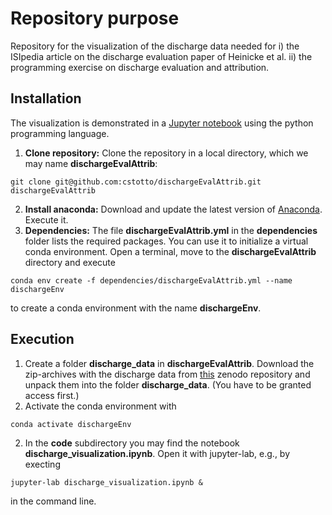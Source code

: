 # Repository purpose
Repository for the visualization of the discharge data needed for 
i) the ISIpedia article on the discharge evaluation paper of Heinicke et al.
ii) the programming exercise on discharge evaluation and attribution.
## Installation
The visualization is demonstrated in a [Jupyter notebook]((https://jupyter.org/)) using the python programming language.
1. **Clone repository:** Clone the repository in a local directory, which we may name **dischargeEvalAttrib**:  
```
git clone git@github.com:cstotto/dischargeEvalAttrib.git dischargeEvalAttrib
```
2. **Install anaconda:** Download and update the latest version of [Anaconda](https://www.anaconda.com/). Execute it.
3. **Dependencies:** The file **dischargeEvalAttrib.yml** in the **dependencies** folder lists the required packages. You can use it to initialize a virtual conda environment. 
Open a terminal, move to the **dischargeEvalAttrib** directory and execute
```
conda env create -f dependencies/dischargeEvalAttrib.yml --name dischargeEnv
```
to create a conda environment with the name **dischargeEnv**.

## Execution
1. Create a folder **discharge_data** in **dischargeEvalAttrib**. Download the zip-archives with the discharge data from [this](https://zenodo.org/records/13839054) zenodo repository and unpack them into the folder **discharge_data**. (You have to be granted access first.)
2. Activate the conda environment with
```
conda activate dischargeEnv
```
2. In the **code** subdirectory you may find the notebook **discharge_visualization.ipynb**. Open it with jupyter-lab, e.g., by execting 
```
jupyter-lab discharge_visualization.ipynb &
```
in the command line.
